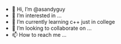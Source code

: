 - 👋 Hi, I’m @asandyguy
- 👀 I’m interested in ...
- 🌱 I’m currently learning c++ just in college
- 💞️ I’m looking to collaborate on ...
- 📫 How to reach me ...

<!---
asandyguy/asandyguy is a ✨ special ✨ repository because its `README.md` (this file) appears on your GitHub profile.
You can click the Preview link to take a look at your changes.
--->
